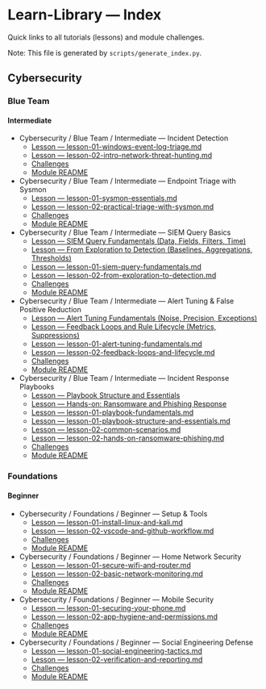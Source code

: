 # Learn-Library — Index

Quick links to all tutorials (lessons) and module challenges.

Note: This file is generated by `scripts/generate_index.py`.

## Cybersecurity

### Blue Team

#### Intermediate

- Cybersecurity / Blue Team / Intermediate — Incident Detection
  - [Lesson — lesson-01-windows-event-log-triage.md](library/cybersecurity/blue-team/intermediate/module-01-incident-detection/solutions/lesson-01-windows-event-log-triage.md)
  - [Lesson — lesson-02-intro-network-threat-hunting.md](library/cybersecurity/blue-team/intermediate/module-01-incident-detection/solutions/lesson-02-intro-network-threat-hunting.md)
  - [Challenges](library/cybersecurity/blue-team/intermediate/module-01-incident-detection/challenges/README.md)
  - [Module README](library/cybersecurity/blue-team/intermediate/module-01-incident-detection/README.md)
- Cybersecurity / Blue Team / Intermediate — Endpoint Triage with Sysmon
  - [Lesson — lesson-01-sysmon-essentials.md](library/cybersecurity/blue-team/intermediate/module-02-endpoint-triage-sysmon/solutions/lesson-01-sysmon-essentials.md)
  - [Lesson — lesson-02-practical-triage-with-sysmon.md](library/cybersecurity/blue-team/intermediate/module-02-endpoint-triage-sysmon/solutions/lesson-02-practical-triage-with-sysmon.md)
  - [Challenges](library/cybersecurity/blue-team/intermediate/module-02-endpoint-triage-sysmon/challenges/README.md)
  - [Module README](library/cybersecurity/blue-team/intermediate/module-02-endpoint-triage-sysmon/README.md)
- Cybersecurity / Blue Team / Intermediate — SIEM Query Basics
  - [Lesson — SIEM Query Fundamentals (Data, Fields, Filters, Time)](library/cybersecurity/blue-team/intermediate/module-03-siem-query-basics/lessons/lesson-01-siem-query-fundamentals.md)
  - [Lesson — From Exploration to Detection (Baselines, Aggregations, Thresholds)](library/cybersecurity/blue-team/intermediate/module-03-siem-query-basics/lessons/lesson-02-from-exploration-to-detection.md)
  - [Lesson — lesson-01-siem-query-fundamentals.md](library/cybersecurity/blue-team/intermediate/module-03-siem-query-basics/solutions/lesson-01-siem-query-fundamentals.md)
  - [Lesson — lesson-02-from-exploration-to-detection.md](library/cybersecurity/blue-team/intermediate/module-03-siem-query-basics/solutions/lesson-02-from-exploration-to-detection.md)
  - [Challenges](library/cybersecurity/blue-team/intermediate/module-03-siem-query-basics/challenges/README.md)
  - [Module README](library/cybersecurity/blue-team/intermediate/module-03-siem-query-basics/README.md)
- Cybersecurity / Blue Team / Intermediate — Alert Tuning & False Positive Reduction
  - [Lesson — Alert Tuning Fundamentals (Noise, Precision, Exceptions)](library/cybersecurity/blue-team/intermediate/module-04-alert-tuning-fp-reduction/lessons/lesson-01-alert-tuning-fundamentals.md)
  - [Lesson — Feedback Loops and Rule Lifecycle (Metrics, Suppressions)](library/cybersecurity/blue-team/intermediate/module-04-alert-tuning-fp-reduction/lessons/lesson-02-feedback-loops-and-lifecycle.md)
  - [Lesson — lesson-01-alert-tuning-fundamentals.md](library/cybersecurity/blue-team/intermediate/module-04-alert-tuning-fp-reduction/solutions/lesson-01-alert-tuning-fundamentals.md)
  - [Lesson — lesson-02-feedback-loops-and-lifecycle.md](library/cybersecurity/blue-team/intermediate/module-04-alert-tuning-fp-reduction/solutions/lesson-02-feedback-loops-and-lifecycle.md)
  - [Challenges](library/cybersecurity/blue-team/intermediate/module-04-alert-tuning-fp-reduction/challenges/README.md)
  - [Module README](library/cybersecurity/blue-team/intermediate/module-04-alert-tuning-fp-reduction/README.md)
- Cybersecurity / Blue Team / Intermediate — Incident Response Playbooks
  - [Lesson — Playbook Structure and Essentials](library/cybersecurity/blue-team/intermediate/module-05-incident-response-playbooks/lessons/lesson-01-playbook-structure-and-essentials.md)
  - [Lesson — Hands-on: Ransomware and Phishing Response](library/cybersecurity/blue-team/intermediate/module-05-incident-response-playbooks/lessons/lesson-02-hands-on-ransomware-phishing.md)
  - [Lesson — lesson-01-playbook-fundamentals.md](library/cybersecurity/blue-team/intermediate/module-05-incident-response-playbooks/solutions/lesson-01-playbook-fundamentals.md)
  - [Lesson — lesson-01-playbook-structure-and-essentials.md](library/cybersecurity/blue-team/intermediate/module-05-incident-response-playbooks/solutions/lesson-01-playbook-structure-and-essentials.md)
  - [Lesson — lesson-02-common-scenarios.md](library/cybersecurity/blue-team/intermediate/module-05-incident-response-playbooks/solutions/lesson-02-common-scenarios.md)
  - [Lesson — lesson-02-hands-on-ransomware-phishing.md](library/cybersecurity/blue-team/intermediate/module-05-incident-response-playbooks/solutions/lesson-02-hands-on-ransomware-phishing.md)
  - [Challenges](library/cybersecurity/blue-team/intermediate/module-05-incident-response-playbooks/challenges/README.md)
  - [Module README](library/cybersecurity/blue-team/intermediate/module-05-incident-response-playbooks/README.md)


### Foundations

#### Beginner

- Cybersecurity / Foundations / Beginner — Setup & Tools
  - [Lesson — lesson-01-install-linux-and-kali.md](library/cybersecurity/foundations/beginner/module-00-setup-and-tools/solutions/lesson-01-install-linux-and-kali.md)
  - [Lesson — lesson-02-vscode-and-github-workflow.md](library/cybersecurity/foundations/beginner/module-00-setup-and-tools/solutions/lesson-02-vscode-and-github-workflow.md)
  - [Challenges](library/cybersecurity/foundations/beginner/module-00-setup-and-tools/challenges/README.md)
  - [Module README](library/cybersecurity/foundations/beginner/module-00-setup-and-tools/README.md)
- Cybersecurity / Foundations / Beginner — Home Network Security
  - [Lesson — lesson-01-secure-wifi-and-router.md](library/cybersecurity/foundations/beginner/module-04-home-network-security/solutions/lesson-01-secure-wifi-and-router.md)
  - [Lesson — lesson-02-basic-network-monitoring.md](library/cybersecurity/foundations/beginner/module-04-home-network-security/solutions/lesson-02-basic-network-monitoring.md)
  - [Challenges](library/cybersecurity/foundations/beginner/module-04-home-network-security/challenges/README.md)
  - [Module README](library/cybersecurity/foundations/beginner/module-04-home-network-security/README.md)
- Cybersecurity / Foundations / Beginner — Mobile Security
  - [Lesson — lesson-01-securing-your-phone.md](library/cybersecurity/foundations/beginner/module-05-mobile-security/solutions/lesson-01-securing-your-phone.md)
  - [Lesson — lesson-02-app-hygiene-and-permissions.md](library/cybersecurity/foundations/beginner/module-05-mobile-security/solutions/lesson-02-app-hygiene-and-permissions.md)
  - [Challenges](library/cybersecurity/foundations/beginner/module-05-mobile-security/challenges/README.md)
  - [Module README](library/cybersecurity/foundations/beginner/module-05-mobile-security/README.md)
- Cybersecurity / Foundations / Beginner — Social Engineering Defense
  - [Lesson — lesson-01-social-engineering-tactics.md](library/cybersecurity/foundations/beginner/module-06-social-engineering-defense/solutions/lesson-01-social-engineering-tactics.md)
  - [Lesson — lesson-02-verification-and-reporting.md](library/cybersecurity/foundations/beginner/module-06-social-engineering-defense/solutions/lesson-02-verification-and-reporting.md)
  - [Challenges](library/cybersecurity/foundations/beginner/module-06-social-engineering-defense/challenges/README.md)
  - [Module README](library/cybersecurity/foundations/beginner/module-06-social-engineering-defense/README.md)



